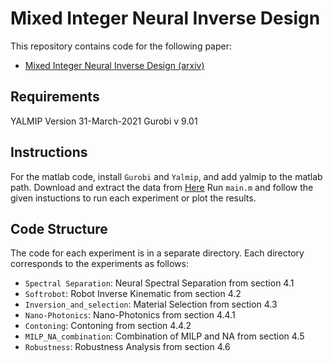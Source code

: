 # Mixed Integer Neural Inverse Design

This repository contains code for the following paper:

+ [Mixed Integer Neural Inverse Design (arxiv)](https://arxiv.org/pdf/2109.12888.pdf)

## Requirements
YALMIP Version 31-March-2021
Gurobi v 9.01


## Instructions
For the matlab code, install `Gurobi` and `Yalmip`, and add yalmip to the matlab path.
Download and extract the data from [Here](https://drive.google.com/file/d/1TQIqNVP4qo3L9VL7IBjtCDmYwHqxViAg/view?usp=sharing)
Run `main.m` and follow the given instuctions to run each experiment or plot the results.


## Code Structure

The code for each experiment is in a separate directory. Each directory corresponds to the experiments as follows:

+ `Spectral Separation`: Neural Spectral Separation from section 4.1
+ `Softrobot`: Robot Inverse Kinematic from section 4.2
+ `Inversion_and_selection`: Material Selection from section 4.3
+ `Nano-Photonics`: Nano-Photonics from section 4.4.1
+ `Contoning`: Contoning from section 4.4.2
+ `MILP_NA_combination`: Combination of MILP and NA from section 4.5
+ `Robustness`: Robustness Analysis from section 4.6

